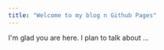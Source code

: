 ```yaml
---
title: "Welcome to my blog n Github Pages"
---
```


I'm glad you are here. I plan to talk about ...
